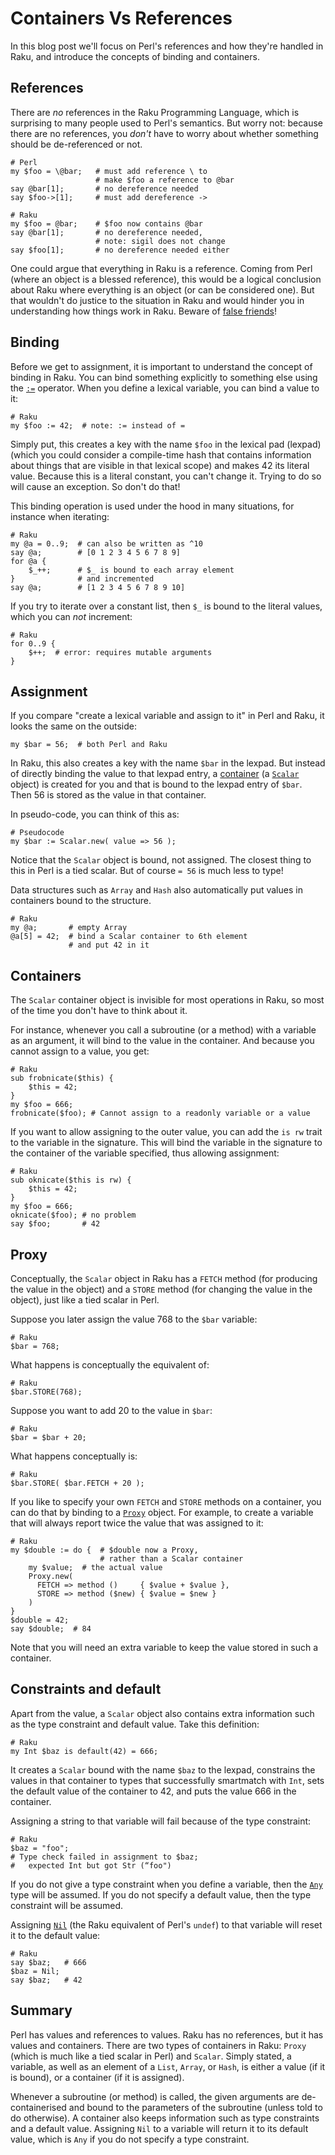 # Containers Vs References
In this blog post we'll focus on Perl's references and how they're handled in Raku, and introduce the concepts of binding and containers.

## References
There are *no* references in the Raku Programming Language, which is surprising to many people used to Perl's semantics. But worry not: because there are no references, you *don't* have to worry about whether something should be de-referenced or not.
```
# Perl
my $foo = \@bar;   # must add reference \ to
                   # make $foo a reference to @bar
say @bar[1];       # no dereference needed
say $foo->[1];     # must add dereference ->
```
```
# Raku
my $foo = @bar;    # $foo now contains @bar
say @bar[1];       # no dereference needed,
                   # note: sigil does not change
say $foo[1];       # no dereference needed either
```
One could argue that everything in Raku is a reference. Coming from Perl (where an object is a blessed reference), this would be a logical conclusion about Raku where everything is an object (or can be considered one). But that wouldn't do justice to the situation in Raku and would hinder you in understanding how things work in Raku. Beware of [false friends](https://en.wikipedia.org/wiki/False_friend)!

## Binding
Before we get to assignment, it is important to understand the concept of binding in Raku. You can bind something explicitly to something else using the [`:=`](https://docs.raku.org/language/operators#infix_:=) operator. When you define a lexical variable, you can bind a value to it:
```
# Raku
my $foo := 42;  # note: := instead of =
```
Simply put, this creates a key with the name `$foo` in the lexical pad (lexpad) (which you could consider a compile-time hash that contains information about things that are visible in that lexical scope) and makes 42 its literal value. Because this is a literal constant, you can't change it. Trying to do so will cause an exception. So don't do that!

This binding operation is used under the hood in many situations, for instance when iterating:
```
# Raku
my @a = 0..9;  # can also be written as ^10
say @a;        # [0 1 2 3 4 5 6 7 8 9]
for @a {
    $_++;      # $_ is bound to each array element
}              # and incremented
say @a;        # [1 2 3 4 5 6 7 8 9 10]
```
If you try to iterate over a constant list, then `$_` is bound to the literal values, which you can *not* increment:
```
# Raku
for 0..9 {
    $++;  # error: requires mutable arguments
}
```
## Assignment
If you compare "create a lexical variable and assign to it" in Perl and Raku, it looks the same on the outside:
```
my $bar = 56;  # both Perl and Raku
```
In Raku, this also creates a key with the name `$bar` in the lexpad. But instead of directly binding the value to that lexpad entry, a [container](https://docs.raku.org/language/containers) (a [`Scalar`](https://docs.raku.org/type/Scalar) object) is created for you and that is bound to the lexpad entry of `$bar`. Then 56 is stored as the value in that container.

In pseudo-code, you can think of this as:
```
# Pseudocode
my $bar := Scalar.new( value => 56 );
```
Notice that the `Scalar` object is bound, not assigned. The closest thing to this in Perl is a tied scalar. But of course `= 56` is much less to type!

Data structures such as `Array` and `Hash` also automatically put values in containers bound to the structure.
```
# Raku
my @a;       # empty Array
@a[5] = 42;  # bind a Scalar container to 6th element
             # and put 42 in it
```

## Containers
The `Scalar` container object is invisible for most operations in Raku, so most of the time you don't have to think about it.

For instance, whenever you call a subroutine (or a method) with a variable as an argument, it will bind to the value in the container. And because you cannot assign to a value, you get:
```
# Raku
sub frobnicate($this) {
    $this = 42;
}
my $foo = 666;
frobnicate($foo); # Cannot assign to a readonly variable or a value
```
If you want to allow assigning to the outer value, you can add the `is rw` trait to the variable in the signature. This will bind the variable in the signature to the container of the variable specified, thus allowing assignment:
```
# Raku
sub oknicate($this is rw) {
    $this = 42;
}
my $foo = 666;
oknicate($foo); # no problem
say $foo;       # 42
```

## Proxy
Conceptually, the `Scalar` object in Raku has a `FETCH` method (for producing the value in the object) and a `STORE` method (for changing the value in the object), just like a tied scalar in Perl.

Suppose you later assign the value 768 to the `$bar` variable:
```
# Raku
$bar = 768;
```
What happens is conceptually the equivalent of:
```
# Raku
$bar.STORE(768);
```
Suppose you want to add 20 to the value in `$bar`:
```
# Raku
$bar = $bar + 20;
```
What happens conceptually is:
```
# Raku
$bar.STORE( $bar.FETCH + 20 );
```
If you like to specify your own `FETCH` and `STORE` methods on a container, you can do that by binding to a [`Proxy`](https://docs.raku.org/type/Proxy) object. For example, to create a variable that will always report twice the value that was assigned to it:
```
# Raku
my $double := do {  # $double now a Proxy,
                    # rather than a Scalar container
    my $value;  # the actual value
    Proxy.new(
      FETCH => method ()     { $value + $value },
      STORE => method ($new) { $value = $new }
    )
}
$double = 42;
say $double;  # 84
```
Note that you will need an extra variable to keep the value stored in such a container.

## Constraints and default
Apart from the value, a `Scalar` object also contains extra information such as the type constraint and default value. Take this definition:
```
# Raku
my Int $baz is default(42) = 666;
```
It creates a `Scalar` bound with the name `$baz` to the lexpad, constrains the values in that container to types that successfully smartmatch with `Int`, sets the default value of the container to 42, and puts the value 666 in the container.

Assigning a string to that variable will fail because of the type constraint:
```
# Raku
$baz = "foo";
# Type check failed in assignment to $baz;
#   expected Int but got Str (“foo")
```
If you do not give a type constraint when you define a variable, then the [`Any`](https://docs.raku.org/type/Any) type will be assumed. If you do not specify a default value, then the type constraint will be assumed.

Assigning [`Nil`](https://docs.raku.org/type/Nil) (the Raku equivalent of Perl's `undef`) to that variable will reset it to the default value:
```
# Raku
say $baz;   # 666
$baz = Nil;
say $baz;   # 42
```

## Summary
Perl has values and references to values. Raku has no references, but it has values and containers. There are two types of containers in Raku: `Proxy` (which is much like a tied scalar in Perl) and `Scalar`. Simply stated, a variable, as well as an element of a `List`, `Array`, or `Hash`, is either a value (if it is bound), or a container (if it is assigned).

Whenever a subroutine (or method) is called, the given arguments are de-containerised and bound to the parameters of the subroutine (unless told to do otherwise). A container also keeps information such as type constraints and a default value. Assigning `Nil` to a variable will return it to its default value, which is `Any` if you do not specify a type constraint.
